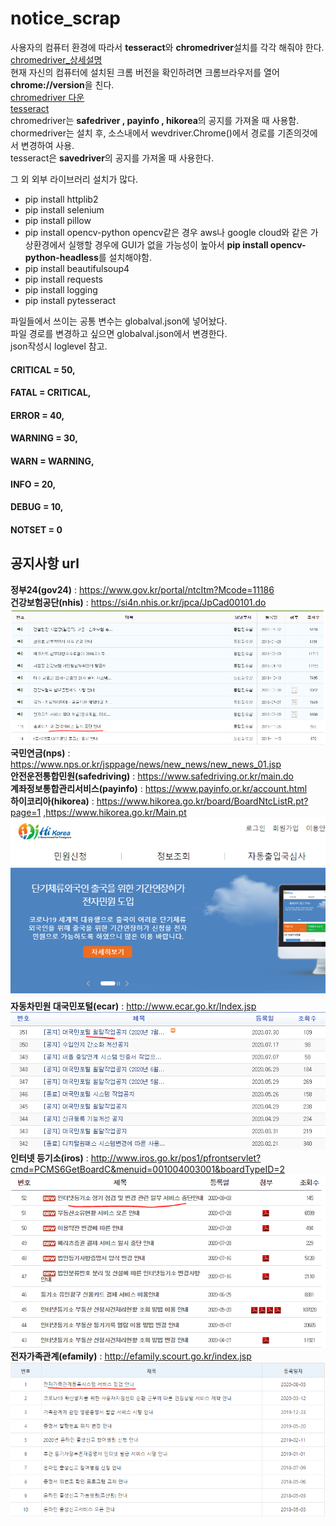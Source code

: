 # notice_scrap
사용자의 컴퓨터 환경에 따라서 **tesseract**와 **chromedriver**설치를 각각 해줘야 한다.   
[chromedriver_상세설명](https://beomi.github.io/2017/02/27/HowToMakeWebCrawler-With-Selenium/ "chromedriver 설정 방법블로그")       
현재 자신의 컴퓨터에 설치된 크롬 버전을 확인하려면 크롬브라우저를 열어 **chrome://version**을 친다.  
[chromedriver 다운](https://sites.google.com/a/chromium.org/chromedriver/home "다운링크")   
[tesseract](https://github.com/UB-Mannheim/tesseract/wiki "tesseract 다운링크")  
chromedriver는 **safedriver , payinfo , hikorea**의 공지를 가져올 때 사용함.  
chormedriver는 설치 후, 소스내에서 wevdriver.Chrome()에서 경로를 기존의것에서 변경하여 사용.  
tesseract은 **savedriver**의 공지를 가져올 때 사용한다.

그 외 외부 라이브러리 설치가 많다.
* pip install httplib2
* pip install selenium
* pip install pillow
* pip install opencv-python   opencv같은 경우 aws나 google cloud와 같은 가상환경에서 실행할 경우에 GUI가 없을 가능성이 높아서 **pip install opencv-python-headless**를 설치해야함.
* pip install beautifulsoup4
* pip install requests
* pip install logging
* pip install pytesseract


파일들에서 쓰이는 공통 변수는 globalval.json에 넣어놨다.  
파일 경로를 변경하고 싶으면 globalval.json에서 변경한다.  
json작성시 loglevel 참고.  
#### CRITICAL = 50,
#### FATAL = CRITICAL,
#### ERROR = 40,
#### WARNING = 30,
#### WARN = WARNING,
#### INFO = 20,
#### DEBUG = 10,
#### NOTSET = 0

## 공지사항 url 
**정부24(gov24)**  : https://www.gov.kr/portal/ntcItm?Mcode=11186  
**건강보험공단(nhis)** : https://si4n.nhis.or.kr/jpca/JpCad00101.do
!["nhis 공지사항"](nhis.PNG)    
**국민연금(nps)** : https://www.nps.or.kr/jsppage/news/new_news/new_news_01.jsp  
**안전운전통합민원(safedriving)** : https://www.safedriving.or.kr/main.do  
**계좌정보통합관리서비스(payinfo)** : https://www.payinfo.or.kr/account.html  
**하이코리아(hikorea)** : https://www.hikorea.go.kr/board/BoardNtcListR.pt?page=1  ,https://www.hikorea.go.kr/Main.pt
!["hikorea 공지사항"](hikorea.PNG)      
**자동차민원 대국민포털(ecar)** : http://www.ecar.go.kr/Index.jsp
!["ecar 공지사항"](ecar.PNG)   
**인터넷 등기소(iros)** : http://www.iros.go.kr/pos1/pfrontservlet?cmd=PCMS6GetBoardC&menuid=001004003001&boardTypeID=2
!["iros 공지사항"](iros.PNG)   
**전자가족관계(efamily)** : http://efamily.scourt.go.kr/index.jsp
!["efamily 공지사항"](efamily.PNG)  



